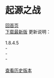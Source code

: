 起源之战
===
[回首页](https://schlibra.github.io/Stars-Studios)
<br>[下载最新版](https://uzer.me/uz-fileviewer/api/file/download?path=%2FJJ1.8.4.5.apk&access_token=3a252572-44d4-44e9-97b5-f4b4d4dc91b2)
更新说明：<br>
<br>1.8.4.5
<br>-
<br>-
<br>-
<br>
<br>[查看历史版本](https://schlibra.github.io/building)
